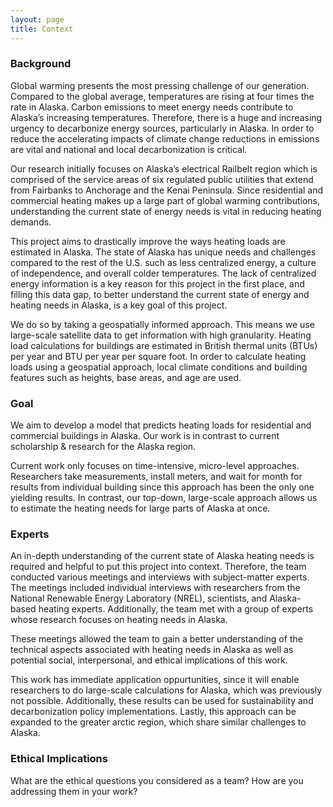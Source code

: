 ```yaml
---
layout: page
title: Context
---
```


### Background

Global warming presents the most pressing challenge of our generation. Compared to the global average, temperatures are rising at four times the rate in Alaska. Carbon emissions to meet energy needs contribute to Alaska’s increasing temperatures. Therefore, there is a huge and increasing urgency to decarbonize energy sources, particularly in Alaska. In order to reduce the accelerating impacts of climate change reductions in emissions are vital and national and local decarbonization is critical.

Our research initially focuses on Alaska’s electrical Railbelt region which is comprised of the service areas of six regulated public utilities that extend from Fairbanks to Anchorage and the Kenai Peninsula. Since residential and commercial heating makes up a large part of global warming contributions, understanding the current state of energy needs is vital in reducing heating demands.

This project aims to drastically improve the ways heating loads are estimated in Alaska. The state of Alaska has unique needs and challenges compared to the rest of the U.S. such as less centralized energy, a culture of independence, and overall colder temperatures. The lack of centralized energy information is a key reason for this project in the first place, and filling this data gap, to better understand the current state of energy and heating needs in Alaska, is a key goal of this project.

We do so by taking a geospatially informed approach. This means we use large-scale satellite data to get information with high granularity. Heating load calculations for buildings are estimated in British thermal units (BTUs) per year and BTU per year per square foot. In order to calculate heating loads using a geospatial approach, local climate conditions and building features such as heights, base areas, and age are used. 


### Goal

We aim to develop a model that predicts heating loads for residential and commercial buildings in Alaska. Our work is in contrast to current scholarship & research for the Alaska region. 

Current work only focuses on time-intensive, micro-level approaches. Researchers take measurements, install meters, and wait for month for results from individual building since this approach has been the only one yielding results.
In contrast, our top-down, large-scale approach allows us to estimate the heating needs for large parts of Alaska at once. 

### Experts

An in-depth understanding of the current state of Alaska heating needs is required and helpful to put this project into context. Therefore, the team conducted various meetings and interviews with subject-matter experts. The meetings included individual interviews with researchers from the National Renewable Energy Laboratory (NREL), scientists, and Alaska-based heating experts. Additionally, the team met with a group of experts whose research focuses on heating needs in Alaska.

These meetings allowed the team to gain a better understanding of the technical aspects associated with heating needs in Alaska as well as potential social, interpersonal, and ethical implications of this work. 

This work has immediate application oppurtunities, since it will enable researchers to do large-scale calculations for Alaska, which was previously not possible. Additionally, these results can be used for sustainability and decarbonization policy implementations. Lastly, this approach can be expanded to the greater arctic region, which share similar challenges to Alaska.

### Ethical Implications

What are the ethical questions you considered as a team?
How are you addressing them in your work?
